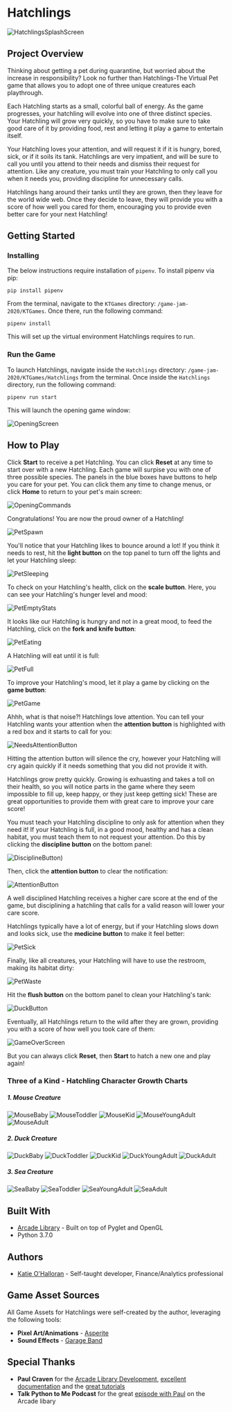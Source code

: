 # Hatchlings
 ![HatchlingsSplashScreen](./Hatchlings/Sprites/SplashScreen.png)
## Project Overview
Thinking about getting a pet during quarantine, but worried about the increase in responsibility? Look no further than Hatchlings-The Virtual Pet game that allows you to adopt one of three unique creatures each playthrough.

Each Hatchling starts as a small, colorful ball of energy. As the game progresses, your hatchling will evolve into one of three distinct species. Your Hatchling will grow very quickly, so you have to make sure to take good care of it by providing food, rest and letting it play a game to entertain itself.

Your Hatchling loves your attention, and will request it if it is hungry, bored, sick, or if it soils its tank. Hatchlings are very impatient, and will be sure to call you until you attend to their needs and dismiss their request for attention. Like any creature, you must train your Hatchling to only call you when it needs you, providing discipline for unnecessary calls.

Hatchlings hang around their tanks until they are grown, then they leave for the world wide web. Once they decide to leave, they will provide you with a score of how well you cared for them, encouraging you to provide even better care for your next Hatchling!

## Getting Started

### Installing
The below instructions require installation of `pipenv`. To install pipenv via pip:

`pip install pipenv`

From the terminal, navigate to the `KTGames` directory: `/game-jam-2020/KTGames`. Once there, run the following command:

`pipenv install`

This will set up the virtual environment Hatchlings requires to run.

### Run the Game
To launch Hatchlings, navigate inside the `Hatchlings` directory: `/game-jam-2020/KTGames/Hatchlings` from the terminal. Once inside the `Hatchlings` directory, run the following command:

`pipenv run start`

This will launch the opening game window:

![OpeningScreen](./rd_images/OpeningScreen.png)


## How to Play

Click **Start** to receive a pet Hatchling. You can click **Reset** at any time to start over with a new Hatchling. Each game will surpise you with one of three possible species. The panels in the blue boxes have buttons to help you care for your pet. You can click them any time to change menus, or click **Home** to return to your pet's main screen:

![OpeningCommands](./rd_images/OpeningCommands.png)

Congratulations! You are now the proud owner of a Hatchling!

![PetSpawn](./rd_images/PetScreens/PetSpawn.png)

You'll notice that your Hatchling likes to bounce around a lot! If you think it needs to rest, hit the **light button** on the top panel to turn off the lights and let your Hatchling sleep:

![PetSleeping](./rd_images/PetScreens/PetSleeping.png)

To check on your Hatchling's health, click on the **scale button**. Here, you can see your Hatchling's hunger level and mood:

![PetEmptyStats](./rd_images/PetScreens/PetEmptyStats.png)


It looks like our Hatchling is hungry and not in a great mood, to feed the Hatchling, click on the **fork and knife button**:

![PetEating](./rd_images/PetScreens/PetEating.png)

A Hatchling will eat until it is full:

![PetFull](./rd_images/PetScreens/PetFull.png)

To improve your Hatchling's mood, let it play a game by clicking on the **game button**:

![PetGame](./rd_images/PetScreens/PetGame.png)


Ahhh, what is that noise?! Hatchlings love attention. You can tell your Hatchling wants your attention when the **attention button** is highlighted with a red box and it starts to call for you:

![NeedsAttentionButton](./rd_images/Buttons/NeedsAttentionButton.png)

Hitting the attention button will silence the cry, however your Hatchling will cry again quickly if it needs something that you did not provide it with.

Hatchlings grow pretty quickly. Growing is exhuasting and takes a toll on their health, so you will notice parts in the game where they seem impossible to fill up, keep happy, or they just keep getting sick! These are great opportunities to provide them with great care to improve your care score!

You must teach your Hatchling discipline to only ask for attention when they need it! If your Hatchling is full, in a good mood, healthy and has a clean habitat, you must teach them to not request your attention. Do this by clicking the **discipline button** on the bottom panel:

![DisciplineButton](./rd_images/Buttons/DisciplineButton.png))

Then, click the **attention button** to clear the notification:

![AttentionButton](./rd_images/Buttons/NeedsAttentionButton.png)

A well disciplined Hatchling receives a higher care score at the end of the game, but disciplining a hatchling that calls for a valid reason will lower your care score.

Hatchlings typically have a lot of energy, but if your Hatchling slows down and looks sick, use the **medicine button** to make it feel better:

![PetSick](./rd_images/PetScreens/PetSick.png)

Finally, like all creatures, your Hatchling will have to use the restroom, making its habitat dirty:

![PetWaste](./rd_images/PetScreens/PetWaste.png)

Hit the **flush button** on the bottom panel to clean your Hatchling's tank:

![DuckButton](./rd_images/Buttons/DuckButton.png)

Eventually, all Hatchlings return to the wild after they are grown, providing you with a score of how well you took care of them:

![GameOverScreen](./rd_images/GameOver.png)

But you can always click **Reset**, then **Start** to hatch a new one and play again!

### Three of a Kind - Hatchling Character Growth Charts

##### 1. Mouse Creature

![MouseBaby](./rd_images/CharacterGrowth/Mouse/MouseBabyTamogotchi_norm.png)
![MouseToddler](./rd_images/CharacterGrowth/Mouse/MouseToddlerTamogotchi32_norm.png)
![MouseKid](./rd_images/CharacterGrowth/Mouse/KidTamogotchi_norm.png)
![MouseYoungAdult](./rd_images/CharacterGrowth/Mouse/MouseYoungAdult_norm.png)
![MouseAdult](./rd_images/CharacterGrowth/Mouse/MouseAdult_norm.png)


##### 2. Duck Creature
![DuckBaby](./rd_images/CharacterGrowth/Duck/DuckBabyTamogotchi_norm.png)
![DuckToddler](./rd_images/CharacterGrowth/Duck/DuckToddlerTamogotchi32_norm.png)
![DuckKid](./rd_images/CharacterGrowth/Duck/DuckKidTamogotchi_norm.png)
![DuckYoungAdult](./rd_images/CharacterGrowth/Duck/DuckYoungAdultTamogotchi_norm.png)
![DuckAdult](./rd_images/CharacterGrowth/Duck/DuckAdultTamogotchi_norm.png)


##### 3. Sea Creature
![SeaBaby](./rd_images/CharacterGrowth/SeaCreature/SeaBabyTamogotchi_norm.png)
![SeaToddler](./rd_images/CharacterGrowth/SeaCreature/SeaToddlerTamogotchi32_norm.png)
![SeaYoungAdult](./rd_images/CharacterGrowth/SeaCreature/SeaCreatureYoungAdult_norm.png)
![SeaAdult](./rd_images/CharacterGrowth/SeaCreature/SeaCreatureAdult_norm.png)


## Built With
* [Arcade Library](https://arcade.academy/) - Built on top of Pyglet and OpenGL
* Python 3.7.0


## Authors
  * [Katie O'Halloran](https://www.linkedin.com/in/katherine-o-halloran-23bb7181/) - Self-taught developer, Finance/Analytics professional


## Game Asset Sources
All Game Assets for Hatchlings were self-created by the author, leveraging the following tools:

* **Pixel Art/Animations** - [Asperite](https://www.aseprite.org/)
* **Sound Effects** - [Garage Band](https://www.apple.com/mac/garageband)

## Special Thanks
* **Paul Craven** for the [Arcade Library Development](https://github.com/pvcraven/arcade), [excellent documentation](https://arcade.academy/) and the [great tutorials](https://arcade-book.readthedocs.io/en/latest/chapters/index.html)
* **Talk Python to Me Podcast** for the great [episode with Paul](https://talkpython.fm/episodes/show/223/fun-and-easy-2d-games-with-python) on the Arcade libary
